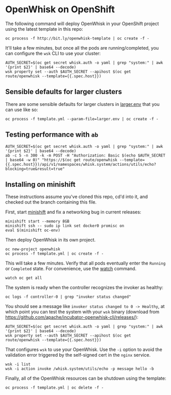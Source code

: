 # OpenWhisk on OpenShift

The following command will deploy OpenWhisk in your OpenShift project
using the latest template in this repo:

    oc process -f http://bit.ly/openwhisk-template | oc create -f -

It'll take a few minutes, but once all the pods are running/completed,
you can configure the `wsk` CLI to use your cluster:

    AUTH_SECRET=$(oc get secret whisk.auth -o yaml | grep "system:" | awk '{print $2}' | base64 --decode)
    wsk property set --auth $AUTH_SECRET --apihost $(oc get route/openwhisk --template={{.spec.host}})

## Sensible defaults for larger clusters

There are some sensible defaults for larger clusters in
[larger.env](larger.env) that you can use like so:

    oc process -f template.yml --param-file=larger.env | oc create -f -
    
## Testing performance with `ab`

    AUTH_SECRET=$(oc get secret whisk.auth -o yaml | grep "system:" | awk '{print $2}' | base64 --decode)
    ab -c 5 -n 300 -k -m POST -H "Authorization: Basic $(echo $AUTH_SECRET | base64 -w 0)" "https://$(oc get route/openwhisk --template={{.spec.host}})/api/v1/namespaces/whisk.system/actions/utils/echo?blocking=true&result=true"

## Installing on minishift

These instructions assume you've cloned this repo, cd'd into it, and
checked out the branch containing this file.

First, start [minishift](https://github.com/minishift/minishift/) and
fix a networking bug in current releases:

    minishift start --memory 8GB
    minishift ssh -- sudo ip link set docker0 promisc on
    eval $(minishift oc-env)

Then deploy OpenWhisk in its own project.

    oc new-project openwhisk
    oc process -f template.yml | oc create -f -

This will take a few minutes. Verify that all pods eventually enter
the `Running` or `Completed` state. For convenience, use the
[watch](https://en.wikipedia.org/wiki/Watch_(Unix)) command.

    watch oc get all

The system is ready when the controller recognizes the invoker as
healthy:

    oc logs -f controller-0 | grep "invoker status changed"

You should see a message like `invoker status changed to 0 ->
Healthy`, at which point you can test the system with your `wsk`
binary (download from
https://github.com/apache/incubator-openwhisk-cli/releases/):

    AUTH_SECRET=$(oc get secret whisk.auth -o yaml | grep "system:" | awk '{print $2}' | base64 --decode)
    wsk property set --auth $AUTH_SECRET --apihost $(oc get route/openwhisk --template={{.spec.host}})

That configures `wsk` to use your OpenWhisk. Use the `-i` option to
avoid the validation error triggered by the self-signed cert in the
`nginx` service.

    wsk -i list
    wsk -i action invoke /whisk.system/utils/echo -p message hello -b

Finally, all of the OpenWhisk resources can be shutdown using the
template:

    oc process -f template.yml | oc delete -f -
